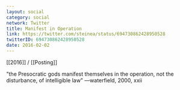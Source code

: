 ```yaml
---
layout: social
category: social
network: Twitter
title: Manifest in Operation
link: https://twitter.com/steinea/status/694730862428950528
twitterID: 694730862428950528
date: 2016-02-02
---
```


[[2016]] / [[Posting]]

"the Presocratic gods manifest themselves in the operation, not the disturbance, of intelligible law" —waterfield, 2000, xxii
